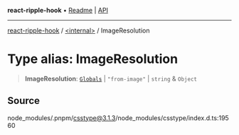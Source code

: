 **react-ripple-hook** • [Readme](../../README.md) \| [API](../../globals.md)

---

[react-ripple-hook](../../README.md) / [\<internal\>](../README.md) / ImageResolution

# Type alias: ImageResolution

> **ImageResolution**: [`Globals`](Globals.md) \| `"from-image"` \| `string` & `Object`

## Source

node_modules/.pnpm/csstype@3.1.3/node_modules/csstype/index.d.ts:19560
